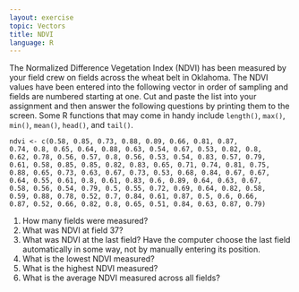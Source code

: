 ```yaml
---
layout: exercise
topic: Vectors
title: NDVI
language: R
---
```


The Normalized Difference Vegetation Index (NDVI) has been measured by
your field crew on fields across the wheat belt in Oklahoma. The NDVI values
have been entered into the following vector in order of sampling and fields
are numbered starting at one. Cut and paste the list into your
assignment and then answer the following questions by printing them to the
screen. Some R functions that may come in handy include `length()`, `max()`,
`min()`, `mean()`, `head()`, and `tail()`.

```
ndvi <- c(0.58, 0.85, 0.73, 0.88, 0.89, 0.66, 0.81, 0.87,  
0.74, 0.8, 0.65, 0.64, 0.88, 0.63, 0.54, 0.67, 0.53, 0.82, 0.8, 
0.62, 0.78, 0.56, 0.57, 0.8, 0.56, 0.53, 0.54, 0.83, 0.57, 0.79, 
0.61, 0.58, 0.85, 0.85, 0.82, 0.83, 0.65, 0.71, 0.74, 0.81, 0.75, 
0.88, 0.65, 0.73, 0.63, 0.67, 0.73, 0.53, 0.68, 0.84, 0.67, 0.67, 
0.64, 0.55, 0.61, 0.8, 0.61, 0.83, 0.6, 0.89, 0.64, 0.63, 0.67, 
0.58, 0.56, 0.54, 0.79, 0.5, 0.55, 0.72, 0.69, 0.64, 0.82, 0.58, 
0.59, 0.88, 0.78, 0.52, 0.7, 0.84, 0.61, 0.87, 0.5, 0.6, 0.66, 
0.87, 0.52, 0.66, 0.82, 0.8, 0.65, 0.51, 0.84, 0.63, 0.87, 0.79)
```

1. How many fields were measured?
2. What was NDVI at field 37?
3. What was NDVI at the last field? Have the computer
choose the last field automatically in some way, not by manually
entering its position.
4. What is the lowest NDVI measured?
5. What is the highest NDVI measured?
6. What is the average NDVI measured across all fields?
